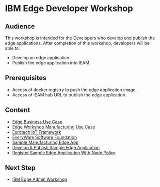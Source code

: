 # IBM Edge Developer Workshop

## Audience
This workshop is intended for the Developers who develop and publish the edge applications. 
After completion of this workshop, developers will be able to:
- Develop an edge application.
- Publish the edge application into IEAM.

## Prerequisites
- Access of docker registry to push the edge application image.
- Access of IEAM hub URL to publish the edge application.

## Content
- [Edge Business Use Case](edge-usecase.md)
- [Edge Workshop Manufacturing Use Case](edge-manufacturing-usecase.md)
- [Eurotech IoT Framework](eurotech-iot-framework.md)
- [EveryWare Software Foundation](esf.md)
- [Sample Manufacturing Edge App](sample-edge-app.md)
- [Develop & Publish Sample Edge Application](sample-edge-app-publish.md)
- [Register Sample Edge Application With Node Policy](sample-edge-app-register.md)

## Next Step
- [IBM Edge Admin Workshop](edge-workshop-admin.md)